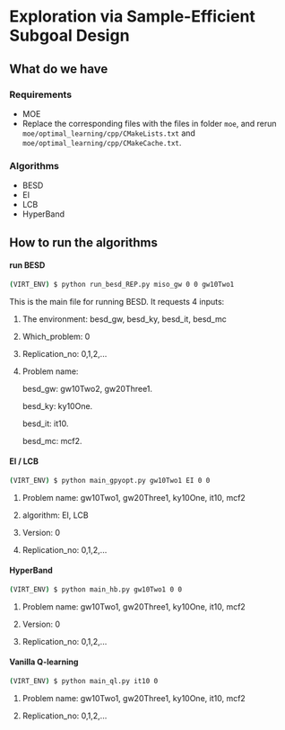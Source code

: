 # Exploration via Sample-Efficient Subgoal Design

## What do we have
### Requirements
  
  * MOE
  * Replace the corresponding files with the files in folder ```moe```, and rerun ```moe/optimal_learning/cpp/CMakeLists.txt``` and ```moe/optimal_learning/cpp/CMakeCache.txt```.

### Algorithms
  * BESD
  * EI
  * LCB
  * HyperBand

## How to run the algorithms
#### run BESD
  ```bash
  (VIRT_ENV) $ python run_besd_REP.py miso_gw 0 0 gw10Two1
  ```
  This is the main file for running BESD. It requests 4 inputs:
  
  1) The environment: besd_gw, besd_ky, besd_it, besd_mc
  
  2) Which_problem: 0
  
  3) Replication_no: 0,1,2,...
  
  4) Problem name: 
     
     besd_gw: gw10Two2, gw20Three1.
     
     besd_ky: ky10One.
     
     besd_it: it10.
     
     besd_mc: mcf2.
  
#### EI / LCB
  ```bash
  (VIRT_ENV) $ python main_gpyopt.py gw10Two1 EI 0 0
  ```
  1) Problem name: gw10Two1, gw20Three1, ky10One, it10, mcf2
  
  2) algorithm: EI, LCB
  
  3) Version: 0
  
  4) Replication_no: 0,1,2,... 

#### HyperBand
  ```bash
  (VIRT_ENV) $ python main_hb.py gw10Two1 0 0
  ```
  1) Problem name: gw10Two1, gw20Three1, ky10One, it10, mcf2
  
  2) Version: 0
  
  3) Replication_no: 0,1,2,... 

#### Vanilla Q-learning
  ```bash
  (VIRT_ENV) $ python main_ql.py it10 0
  ```
  1) Problem name: gw10Two1, gw20Three1, ky10One, it10, mcf2
  
  2) Replication_no: 0,1,2,...
